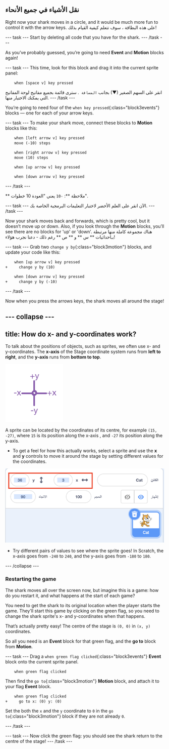 ## نقل الأشياء في جميع الأنحاء

Right now your shark moves in a circle, and it would be much more fun to control it with the arrow keys. على هذه البطاقة ، سوف تتعلم كيفية القيام بذلك!

\--- task \--- Start by deleting all code that you have for the shark. \--- /task \---

As you’ve probably guessed, you’re going to need **Event** and **Motion** blocks again!

\--- task \--- This time, look for this block and drag it into the current sprite panel:

```blocks3
    when [space v] key pressed
```

انقر على السهم الصغير (▼) بجانب `المسافة `. سترى قائمة بجميع مفاتيح لوحة المفاتيح التي يمكنك الاختيار منها. \--- /task \---

You’re going to need four of the `when key pressed`{:class="block3events"} blocks — one for each of your arrow keys.

\--- task \--- To make your shark move, connect these blocks to **Motion** blocks like this:

```blocks3
    when [left arrow v] key pressed
    move (-10) steps
```

```blocks3
    when [right arrow v] key pressed
    move (10) steps
```

```blocks3
    when [up arrow v] key pressed
```

```blocks3
    when [down arrow v] key pressed
```

\--- /task \---

** ملاحظة **: ` -10 ` يعني "العودة 10 خطوات".

\--- task \--- الآن انقر على العلم الأخضر لاختبار التعليمات البرمجية الخاصة بك. \--- /task \---

Now your shark moves back and forwards, which is pretty cool, but it doesn’t move up or down. Also, if you look through the **Motion** blocks, you’ll see there are no blocks for 'up' or 'down'. هناك مجموعة كاملة منها مرتبطة بـاحداثيات ** س ** و ** ص ** رغم ذلك - دعنا نجرب هؤلاء!

\--- task \--- Grab two `change y by`{:class="block3motion"} blocks, and update your code like this:

```blocks3
    when [up arrow v] key pressed
+     change y by (10)
```

```blocks3
    when [down arrow v] key pressed
+     change y by (-10)
```

\--- /task \---

Now when you press the arrows keys, the shark moves all around the stage!

## \--- collapse \---

## title: How do x- and y-coordinates work?

To talk about the positions of objects, such as sprites, we often use x- and y-coordinates. The **x-axis** of the Stage coordinate system runs from **left to right**, and the **y-axis** runs from **bottom to top**.

![](images/moving3.png)

A sprite can be located by the coordinates of its centre, for example `(15, -27)`, where `15` is its position along the x-axis , and `-27` its position along the y-axis.

+ To get a feel for how this actually works, select a sprite and use the **x** and **y** controls to move it around the stage by setting different values for the coordinates.

![](images/xycoords.png)

+ Try different pairs of values to see where the sprite goes! In Scratch, the x-axis goes from `-240` to `240`, and the y-axis goes from `-180` to `180`.

\--- /collapse \---

### Restarting the game

The shark moves all over the screen now, but imagine this is a game: how do you restart it, and what happens at the start of each game?

You need to get the shark to its original location when the player starts the game. They'll start this game by clicking on the green flag, so you need to change the shark sprite's x- and y-coordinates when that happens.

That’s actually pretty easy! The centre of the stage is `(0, 0)` in `(x, y)` coordinates.

So all you need is an **Event** block for that green flag, and the **go to** block from **Motion**.

\--- task \--- Drag a `when green flag clicked`{:class="block3events"} **Event** block onto the current sprite panel.

```blocks3
    when green flag clicked
```

Then find the `go to`{:class="block3motion"} **Motion** block, and attach it to your flag **Event** block.

```blocks3
    when green flag clicked
+     go to x: (0) y: (0)
```

Set the both the `x` and the `y` coordinate to `0` in the `go to`{:class="block3motion"} block if they are not already `0`.

\--- /task \---

\--- task \--- Now click the green flag: you should see the shark return to the centre of the stage! \--- /task \---